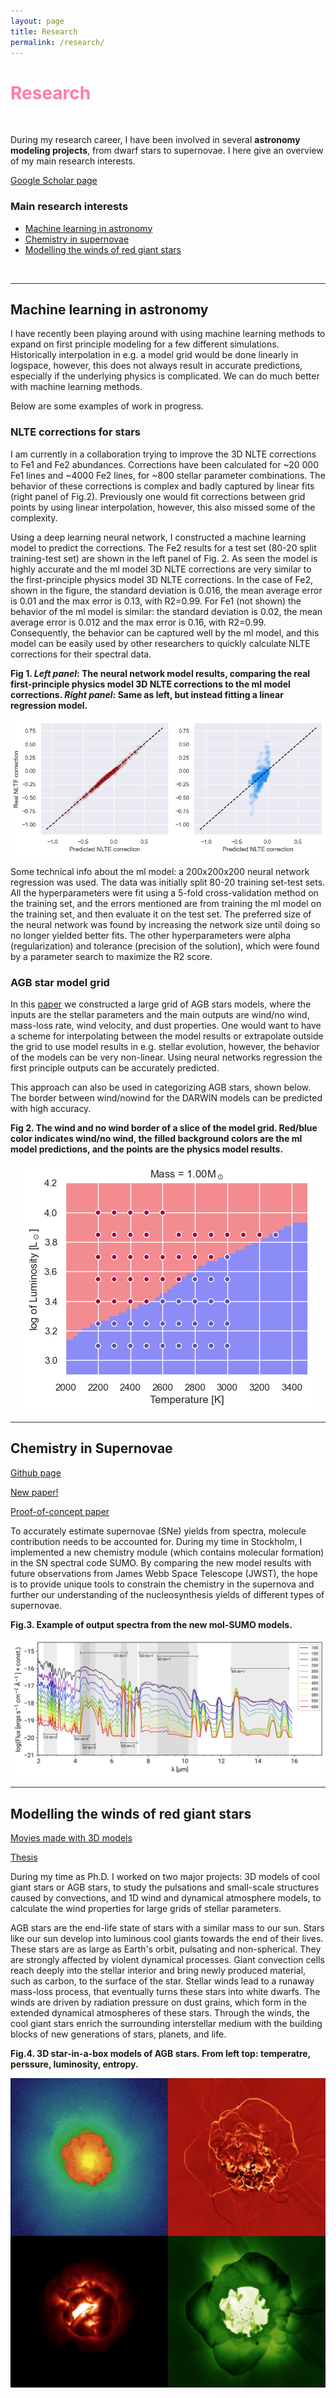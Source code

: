 ```yaml
---
layout: page
title: Research
permalink: /research/
---
```


# <span style="color:#FF7BA9">Research</span> 

<p>&nbsp;</p>

During my research career, I have been involved in several **astronomy modeling projects**, from dwarf stars to supernovae. I here give an overview of my main research interests. 


<a href="https://scholar.google.se/citations?user=XUz96SUAAAAJ&hl=en" class="button">Google Scholar page</a>


### Main research interests
* [Machine learning in astronomy](#ml)
* [Chemistry in supernovae](#chemistry_sn)
* [Modelling the winds of red giant stars](#agb)



<p>&nbsp;</p>


<hr style="height:1px;border:none;color:#333;background-color:#333;" />

##  Machine learning in astronomy<a name="ml"></a>

I have recently been playing around with using machine learning methods to expand on first principle modeling for a few different simulations. Historically interpolation in e.g. a model grid would be done linearly in logspace, however, this does not always result in accurate predictions, especially if the underlying physics is complicated. We can do much better with machine learning methods. 

Below are some examples of work in progress. 

### NLTE corrections for stars

I am currently in a collaboration trying to improve the 3D NLTE corrections to Fe1 and Fe2 abundances. Corrections have been calculated for ~20 000 Fe1 lines and ~4000 Fe2 lines, for ~800 stellar parameter combinations. The behavior of these corrections is complex and badly captured by linear fits (right panel of Fig.2). Previously one would fit corrections between grid points by using linear interpolation, however, this also missed some of the complexity. 

Using a deep learning neural network, I constructed a machine learning model to predict the corrections. The Fe2 results for a test set (80-20 split training-test set) are shown in the left panel of Fig. 2. As seen the model is highly accurate and the ml model 3D NLTE corrections are very similar to the first-principle physics model 3D NLTE corrections. In the case of Fe2, shown in the figure, the standard deviation is 0.016, the mean average error is 0.01 and the max error is 0.13, with R2=0.99. For Fe1 (not shown) the behavior of the ml model is similar: the standard deviation is 0.02, the mean average error is 0.012 and the max error is 0.16, with R2=0.99. Consequently, the behavior can be captured well by the ml model, and this model can be easily used by other researchers to quickly calculate NLTE corrections for their spectral data. 



**Fig 1. *Left panel*: The neural network model results, comparing the real first-principle physics model 3D NLTE corrections to the ml model corrections. *Right panel:* Same as left, but instead fitting a linear regression model.**
<p align="center">
  <img src="/img/nltecorr_ml.png" alt="Difference between linear and ml model"/>
</p>


Some technical info about the ml model: a 200x200x200 neural network regression was used. The data was initially split 80-20 training set-test sets. All the hyperparameters were fit using a 5-fold cross-validation method on the training set, and the errors mentioned are from training the ml model on the training set, and then evaluate it on the test set. The preferred size of the neural network was found by increasing the network size until doing so no longer yielded better fits. The other hyperparameters were alpha (regularization) and tolerance (precision of the solution), which were found by a parameter search to maximize the R2 score. 



### AGB star model grid

In this [paper](https://www.aanda.org/articles/aa/abs/2019/06/aa35366-19/aa35366-19.html) we constructed a large grid of AGB stars models, where the inputs are the stellar parameters and the main outputs are wind/no wind, mass-loss rate, wind velocity, and dust properties. One would want to have a scheme for interpolating between the model results or extrapolate outside the grid to use model results in e.g. stellar evolution, however, the behavior of the models can be very non-linear. Using neural networks regression the first principle outputs can be accurately predicted. 

This approach can also be used in categorizing AGB stars, shown below. The border between wind/nowind for the DARWIN models can be predicted with high accuracy. 


**Fig 2. The wind and no wind border of a slice of the model grid. Red/blue color indicates wind/no wind, the filled background colors are the ml model predictions, and the points are the physics model results.**
<p align="center">
  <img src="/img/m1_ml.png" alt="Wind or no wind border of AGB models"/>
</p>




<hr style="height:1px;border:none;color:#333;background-color:#333;" />

## Chemistry in Supernovae <a name="chemistry_sn"></a>


<a href="https://github.com/sliljegren/chemical_network" class="button">Github page</a>

<a href="https://arxiv.org/abs/2203.07021" class="button">New paper!</a>

<a href="https://www.aanda.org/articles/aa/full_html/2020/10/aa38116-20/aa38116-20.html" class="button">Proof-of-concept paper</a>


To accurately estimate supernovae (SNe) yields from spectra, molecule contribution needs to be accounted for. During my time in Stockholm, I implemented a new chemistry module (which contains molecular formation) in the SN spectral code SUMO. By comparing the new model results with future observations from James Webb Space Telescope (JWST), the hope is to provide unique tools to constrain the chemistry in the supernova and further our understanding of the nucleosynthesis yields of different types of supernovae.

**Fig.3. Example of output spectra from the new mol-SUMO models.**
<p align="center">
  <img src="/img/spectra_ir.png" alt="IR spectra"/>
</p>


<hr style="height:1px;border:none;color:#333;background-color:#333;" />

## Modelling the winds of red giant stars<a name="agb"></a>

<a href="https://www.astro.uu.se/~bf/movie/AGBmovie.html" class="button">Movies made with 3D models</a>

<a href="http://uu.diva-portal.org/smash/record.jsf?pid=diva2%3A1196675&dswid=6235" class="button">Thesis</a>



During my time as Ph.D. I worked on two major projects: 3D models of cool giant stars or AGB stars, to study the pulsations and small-scale structures caused by convections, and 1D wind and dynamical atmosphere models, to calculate the wind properties for large grids of stellar parameters. 

AGB stars are the end-life state of stars with a similar mass to our sun. Stars like our sun develop into luminous cool giants towards the end of their lives. These stars are as large as Earth's orbit, pulsating and non-spherical. They are strongly affected by violent dynamical processes. Giant convection cells reach deeply into the stellar interior and bring newly produced material, such as carbon, to the surface of the star. Stellar winds lead to a runaway mass-loss process, that eventually turns these stars into white dwarfs. The winds are driven by radiation pressure on dust grains, which form in the extended dynamical atmospheres of these stars. Through the winds, the cool giant stars enrich the surrounding interstellar medium with the building blocks of new generations of stars, planets, and life.   


**Fig.4. 3D star-in-a-box models of AGB stars. From left top: temperatre, perssure, luminosity, entropy.**
<p align="center">
  <img src="/img/agb_stars.png" alt="3D models of AGB stars"/>
</p>







